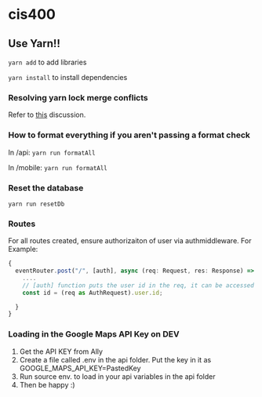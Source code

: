 # cis400

## Use Yarn!!

`yarn add` to add libraries

`yarn install` to install dependencies

### Resolving yarn lock merge conflicts

Refer to [this](https://github.com/yarnpkg/yarn/issues/1776#issuecomment-269539948) discussion.

### How to format everything if you aren't passing a format check

In /api: `yarn run formatAll`

In /mobile: `yarn run formatAll`

### Reset the database

`yarn run resetDb`

### Routes

For all routes created, ensure authorizaiton of user via authmiddleware. For Example:

```ts
{
  eventRouter.post("/", [auth], async (req: Request, res: Response) => {
    ....
    // [auth] function puts the user id in the req, it can be accessed via:
    const id = (req as AuthRequest).user.id;

  }
}
```

### Loading in the Google Maps API Key on DEV

1. Get the API KEY from Ally
2. Create a file called .env in the api folder. Put the key in it as GOOGLE_MAPS_API_KEY=PastedKey
3. Run source env. to load in your api variables in the api folder
4. Then be happy :)
